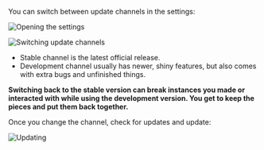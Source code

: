 You can switch between update channels in the settings:

![Opening the settings](https://i.imgur.com/pG0pfhW.png)

![Switching update channels](https://i.imgur.com/W2cYlXR.png)

* Stable channel is the latest official release.
* Development channel usually has newer, shiny features, but also comes with extra bugs and unfinished things.

**Switching back to the stable version can break instances you made or interacted with while using the development version. You get to keep the pieces and put them back together.**

Once you change the channel, check for updates and update:

![Updating](https://i.imgur.com/Pgk3907.png)

